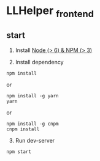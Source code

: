 <h1>LLHelper <sub>frontend</sub></h1>


## start

1. Install [Node (> 6) & NPM (> 3)](https://nodejs.org/en/)

2. Install dependency

```
npm install
```

or

```
npm install -g yarn
yarn
```

or

```
npm install -g cnpm
cnpm install
```

3. Run dev-server

```
npm start
```

